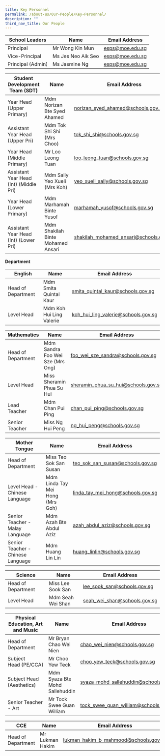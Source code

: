 ```yaml
---
title: Key Personnel
permalink: /about-us/Our-People/Key-Personnel/
description: ""
third_nav_title: Our People
---
```

| School Leaders | Name | Email Address |
| -------- | -------- | -------- |
| Principal     | Mr Wong Kin Mun     | esps@moe.edu.sg     |
|Vice-Principal   | Ms Jes Neo Aik Seo   | esps@moe.edu.sg     |
| Principal (Admin)  | 	Ms Jasmine Ng     | esps@moe.edu.sg     |

| Student Development Team (SDT) | Name | Email Address |
| -------- | -------- | -------- |
|Year Head (Upper Primary)|	Mdm Norizan Bte Syed Ahamed |[norizan_syed_ahamed@schools.gov.sg ](mailto:norizan_syed_ahamed@schools.gov.sg )
|Assistant Year Head (Upper Pri)|Mdm Tok Shi Shi (Mrs Choo)|[tok_shi_shi@schools.gov.sg](mailto:tok_shi_shi@schools.gov.sg)
|Year Head (Middle Primary)|Mr Loo Leong Tuan|[loo\_leong\_tuan@schools.gov.sg](mailto:loo_leong_tuan@schools.gov.sg)
|Assistant Year Head (Int) (Middle Pri)|Mdm Sally Yeo Xueli (Mrs Koh)|[yeo_xueli_sally@schools.gov.sg ](mailto:yeo_xueli_sally@schools.gov.sg )
|Year Head (Lower Primary)|Mdm Marhamah Binte Yusof|[marhamah_yusof@schools.gov.sg](mailto:marhamah_yusof@schools.gov.sg)
|Assistant Year Head (Int) (Lower Pri)|Mdm Shakilah Binte Mohamed Ansari|[shakilah_mohamed_ansari@schools.gov.sg](mailto:shakilah_mohamed_ansari@schools.gov.sg)

**Department**

| English| Name | Email Address |
| -------- | -------- | -------- |
|Head of Department|Mdm Smita Quintal Kaur|[smita_quintal_kaur@schools.gov.sg](mailto:smita_quintal_kaur@schools.gov.sg)
|Level Head|Mdm Koh Hui Ling Valerie|[koh_hui_ling_valerie@schools.gov.sg](mailto:koh_hui_ling_valerie@schools.gov.sg)

| Mathematics | Name | Email Address |
| -------- | -------- | -------- |
|Head of Department|Mdm Sandra Foo Wei Sze (Mrs Ong)|[	foo_wei_sze_sandra@schools.gov.sg ](mailto:foo_wei_sze_sandra@schools.gov.sg)
|Level Head|	Miss Sheramin Phua Su Hui |[sheramin_phua_su_hui@schools.gov.sg](mailto:sheramin_phua_su_hui@schools.gov.sg)
|Lead Teacher|Mdm Chan Pui Ping|[	chan_pui_ping@schools.gov.sg](mailto:chan_pui_ping@schools.gov.sg)
|Senior Teacher|Miss Ng Hui Peng|[ng\_hui\_peng@schools.gov.sg](mailto:ng_hui_peng@schools.gov.sg)

| Mother Tongue  | Name | Email Address |
| -------- | -------- | -------- |
|Head of Department |	Miss Teo Sok San Susan |[teo_sok_san_susan@schools.gov.sg](mailto:teo_sok_san_susan@schools.gov.sg)
|Level Head - Chinese Language|Mdm Linda Tay Mei Hong (Mrs Goh)|[linda_tay_mei_hong@schools.gov.sg](mailto:linda_tay_mei_hong@schools.gov.sg)
|Senior Teacher - Malay Language|Mdm Azah Bte Abdul Aziz|[azah_abdul_aziz@schools.gov.sg](mailto:azah_abdul_aziz@schools.gov.sg)
|Senior Teacher - Chinese Language|Mdm Huang Lin Lin|[huang_linlin@schools.gov.sg](mailto:huang_linlin@schools.gov.sg)

|Science | Name | Email Address |
| -------- | -------- | -------- |
|Head of Department|Miss Lee Sook San|[lee_sook_san@schools.gov.sg](mailto:lee_sook_san@schools.gov.sg)
|Level Head|Mdm Seah Wei Shan|[seah_wei_shan@schools.gov.sg](mailto:seah_wei_shan@schools.gov.sg)

|Physical Education, Art and Music | Name | Email Address |
| -------- | -------- | -------- |
|Head of Department|Mr Bryan Chao Wei Nien |[chao_wei_nien@schools.gov.sg ](mailto:chao_wei_nien@schools.gov.sg )
|Subject Head (PE/CCA)|	Mr Choo Yew Teck |[choo_yew_teck@schools.gov.sg](mailto:choo_yew_teck@schools.gov.sg)
|Subject Head  (Aesthetics)|Mdm Syaza Bte Mohd Sallehuddin|[syaza_mohd_sallehuddin@schools.gov.sg ](mailto:syaza_mohd_sallehuddin@schools.gov.sg )
|Senior Teacher - Art |Mr Tock Swee Guan William|[tock_swee_guan_william@schools.gov.sg ](mailto:tock_swee_guan_william@schools.gov.sg )

|CCE | Name | Email Address |
| -------- | -------- | -------- |
|Head of Department|Mr Lukman Hakim|[	lukman_hakim_b_mahmood@schools.gov.sg ](mailto:lukman_hakim_b_mahmood@schools.gov.sg )